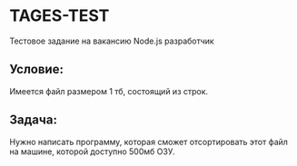 # TAGES-TEST
Тестовое задание на вакансию Node.js разработчик

## Условие:
Имеется файл размером 1 тб, состоящий из строк. 

## Задача:
Нужно написать программу, которая сможет отсортировать этот файл на машине, которой
доступно 500мб ОЗУ.
